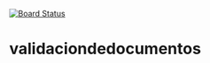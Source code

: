[![Board Status](https://dev.azure.com/luissandoval6/0946ab60-1b39-4a60-99ca-c93f8eb0dfc7/dd56e251-3934-4f5d-8398-4de3077ed896/_apis/work/boardbadge/770f882e-aa0c-4aaf-889e-f4e45eb58572)](https://dev.azure.com/luissandoval6/0946ab60-1b39-4a60-99ca-c93f8eb0dfc7/_boards/board/t/dd56e251-3934-4f5d-8398-4de3077ed896/Microsoft.RequirementCategory)
# validaciondedocumentos